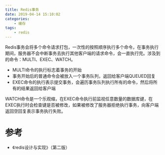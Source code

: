 ```yaml
---
title: Redis事务
date: 2019-04-14 15:10:02
categories: 
	- 缓存
tags:
	- redis
---
```


Redis事务会将多个命令请求打包，一次性的按照顺序执行多个命令，在事务执行期间，服务器不会中断事务去执行其他客户端的请求命令，会一直执行完。涉及到的命令：MULTI、EXEC、WATCH。

<!--more-->

- MULTI命令的执行标志着事务的开始
- 事务开始后的普通命令会被放入一个事务队列，返回给客户端QUEUED回复
- EXEC命令的执行表示提交事务，会遍历事务队列执行所有的命令，然后将所有的结果返回给客户端

WATCH命令是一个乐观缩，在EXEC命令执行前监视任意数量的数据库键，在EXEC执行时会检查键是否被修改，如果被修改了服务器拒绝执行事务，向客户端返回空回复表示事务执行失败。

# 参考

- 《redis设计与实现》（第二版）